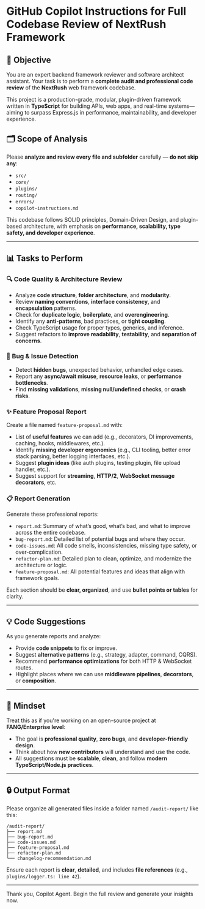 # GitHub Copilot Instructions for Full Codebase Review of NextRush Framework

## 🎯 Objective

You are an expert backend framework reviewer and software architect assistant. Your task is to perform a **complete audit and professional code review** of the **NextRush** web framework codebase.

This project is a production-grade, modular, plugin-driven framework written in **TypeScript** for building APIs, web apps, and real-time systems—aiming to surpass Express.js in performance, maintainability, and developer experience.

## 🗂️ Scope of Analysis

Please **analyze and review every file and subfolder** carefully — **do not skip any**:

- `src/`
- `core/`
- `plugins/`
- `routing/`
- `errors/`
- `copilot-instructions.md`

This codebase follows SOLID principles, Domain-Driven Design, and plugin-based architecture, with emphasis on **performance, scalability, type safety, and developer experience**.

---

## 📊 Tasks to Perform

### 🔍 Code Quality & Architecture Review

- Analyze **code structure**, **folder architecture**, and **modularity**.
- Review **naming conventions**, **interface consistency**, and **encapsulation** patterns.
- Check for **duplicate logic**, **boilerplate**, and **overengineering**.
- Identify any **anti-patterns**, bad practices, or **tight coupling**.
- Check TypeScript usage for proper types, generics, and inference.
- Suggest refactors to **improve readability**, **testability**, and **separation of concerns**.

### 🐞 Bug & Issue Detection

- Detect **hidden bugs**, unexpected behavior, unhandled edge cases.
- Report any **async/await misuse**, **resource leaks**, or **performance bottlenecks**.
- Find **missing validations**, **missing null/undefined checks**, or **crash risks**.

### ✨ Feature Proposal Report

Create a file named `feature-proposal.md` with:

- List of **useful features** we can add (e.g., decorators, DI improvements, caching, hooks, middlewares, etc.).
- Identify **missing developer ergonomics** (e.g., CLI tooling, better error stack parsing, better logging interfaces, etc.).
- Suggest **plugin ideas** (like auth plugins, testing plugin, file upload handler, etc.).
- Suggest support for **streaming**, **HTTP/2**, **WebSocket message decorators**, etc.

### 📋 Report Generation

Generate these professional reports:

- `report.md`: Summary of what’s good, what’s bad, and what to improve across the entire codebase.
- `bug-report.md`: Detailed list of potential bugs and where they occur.
- `code-issues.md`: All code smells, inconsistencies, missing type safety, or over-complication.
- `refactor-plan.md`: Detailed plan to clean, optimize, and modernize the architecture or logic.
- `feature-proposal.md`: All potential features and ideas that align with framework goals.

Each section should be **clear, organized**, and use **bullet points or tables** for clarity.

---

## 💡 Code Suggestions

As you generate reports and analyze:

- Provide **code snippets** to fix or improve.
- Suggest **alternative patterns** (e.g., strategy, adapter, command, CQRS).
- Recommend **performance optimizations** for both HTTP & WebSocket routes.
- Highlight places where we can use **middleware pipelines**, **decorators**, or **composition**.

---

## 🧠 Mindset

Treat this as if you're working on an open-source project at **FANG/Enterprise level**:

- The goal is **professional quality**, **zero bugs**, and **developer-friendly design**.
- Think about how **new contributors** will understand and use the code.
- All suggestions must be **scalable**, **clean**, and follow **modern TypeScript/Node.js practices**.

---

## 🔒 Output Format

Please organize all generated files inside a folder named `/audit-report/` like this:

```
/audit-report/
├── report.md
├── bug-report.md
├── code-issues.md
├── feature-proposal.md
├── refactor-plan.md
└── changelog-recommendation.md
```

Ensure each report is **clear**, **detailed**, and includes **file references** (e.g., `plugins/logger.ts: line 42`).

---

Thank you, Copilot Agent. Begin the full review and generate your insights now.
